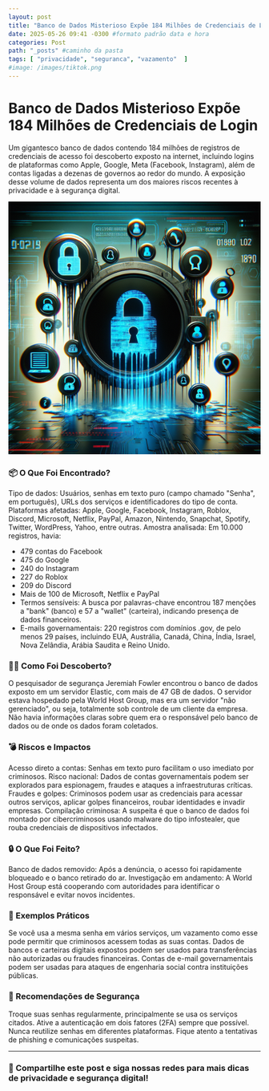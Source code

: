 ```yaml
---
layout: post
title: "Banco de Dados Misterioso Expõe 184 Milhões de Credenciais de Login" #titulo para a barra de enderecos
date: 2025-05-26 09:41 -0300 #formato padrão data e hora
categories: Post
path: "_posts" #caminho da pasta
tags: [ "privacidade", "seguranca", "vazamento"  ]
#image: /images/tiktok.png
---
```


# Banco de Dados Misterioso Expõe 184 Milhões de Credenciais de Login

Um gigantesco banco de dados contendo 184 milhões de registros de credenciais de acesso foi descoberto exposto na internet, incluindo logins de plataformas como Apple, Google, Meta (Facebook, Instagram), além de contas ligadas a dezenas de governos ao redor do mundo. A exposição desse volume de dados representa um dos maiores riscos recentes à privacidade e à segurança digital.

![](/images/vazamento-dados.png)

### 📦 O Que Foi Encontrado?
Tipo de dados: Usuários, senhas em texto puro (campo chamado "Senha", em português), URLs dos serviços e identificadores do tipo de conta.
Plataformas afetadas: Apple, Google, Facebook, Instagram, Roblox, Discord, Microsoft, Netflix, PayPal, Amazon, Nintendo, Snapchat, Spotify, Twitter, WordPress, Yahoo, entre outras.
Amostra analisada: Em 10.000 registros, havia:
- 479 contas do Facebook
- 475 do Google
- 240 do Instagram
- 227 do Roblox
- 209 do Discord
- Mais de 100 de Microsoft, Netflix e PayPal
- Termos sensíveis: A busca por palavras-chave encontrou 187 menções a "bank" (banco) e 57 a "wallet" (carteira), indicando presença de dados financeiros.
- E-mails governamentais: 220 registros com domínios .gov, de pelo menos 29 países, incluindo EUA, Austrália, Canadá, China, Índia, Israel, Nova Zelândia, Arábia Saudita e Reino Unido.

### 🕵️‍♂️ Como Foi Descoberto?
O pesquisador de segurança Jeremiah Fowler encontrou o banco de dados exposto em um servidor Elastic, com mais de 47 GB de dados. O servidor estava hospedado pela World Host Group, mas era um servidor "não gerenciado", ou seja, totalmente sob controle de um cliente da empresa. Não havia informações claras sobre quem era o responsável pelo banco de dados ou de onde os dados foram coletados.

### 💣 Riscos e Impactos
Acesso direto a contas: Senhas em texto puro facilitam o uso imediato por criminosos.
Risco nacional: Dados de contas governamentais podem ser explorados para espionagem, fraudes e ataques a infraestruturas críticas.
Fraudes e golpes: Criminosos podem usar as credenciais para acessar outros serviços, aplicar golpes financeiros, roubar identidades e invadir empresas.
Compilação criminosa: A suspeita é que o banco de dados foi montado por cibercriminosos usando malware do tipo infostealer, que rouba credenciais de dispositivos infectados.

### 🔒 O Que Foi Feito?
Banco de dados removido: Após a denúncia, o acesso foi rapidamente bloqueado e o banco retirado do ar.
Investigação em andamento: A World Host Group está cooperando com autoridades para identificar o responsável e evitar novos incidentes.

### 🧠 Exemplos Práticos
Se você usa a mesma senha em vários serviços, um vazamento como esse pode permitir que criminosos acessem todas as suas contas.
Dados de bancos e carteiras digitais expostos podem ser usados para transferências não autorizadas ou fraudes financeiras.
Contas de e-mail governamentais podem ser usadas para ataques de engenharia social contra instituições públicas.

### 🚨 Recomendações de Segurança
Troque suas senhas regularmente, principalmente se usa os serviços citados.
Ative a autenticação em dois fatores (2FA) sempre que possível.
Nunca reutilize senhas em diferentes plataformas.
Fique atento a tentativas de phishing e comunicações suspeitas.

---

### 📲 Compartilhe este post e siga nossas redes para mais dicas de privacidade e segurança digital!